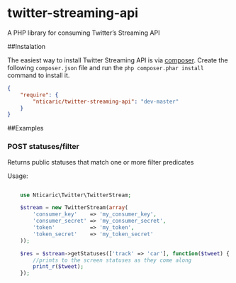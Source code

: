 twitter-streaming-api
=====================

A PHP library for consuming Twitter’s Streaming API

##Instalation

The easiest way to install Twitter Streaming API is via [composer](http://getcomposer.org/). Create the following `composer.json` file and run the `php composer.phar install` command to install it.

```json
{
    "require": {
        "nticaric/twitter-streaming-api": "dev-master"
    }
}
```

##Examples

### POST statuses/filter

Returns public statuses that match one or more filter predicates

Usage:
```php

	use Nticaric\Twitter\TwitterStream;

	$stream = new TwitterStream(array(
	    'consumer_key'    => 'my_consumer_key',
	    'consumer_secret' => 'my_consumer_secret',
	    'token'           => 'my_token',
	    'token_secret'    => 'my_token_secret'
	));

	$res = $stream->getStatuses(['track' => 'car'], function($tweet) {
		//prints to the screen statuses as they come along
		print_r($tweet);
	});

```